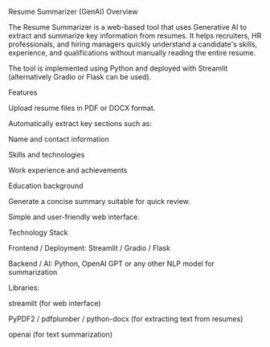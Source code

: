 Resume Summarizer (GenAI)
Overview

The Resume Summarizer is a web-based tool that uses Generative AI to extract and summarize key information from resumes. It helps recruiters, HR professionals, and hiring managers quickly understand a candidate's skills, experience, and qualifications without manually reading the entire resume.

The tool is implemented using Python and deployed with Streamlit (alternatively Gradio or Flask can be used).

Features

Upload resume files in PDF or DOCX format.

Automatically extract key sections such as:

Name and contact information

Skills and technologies

Work experience and achievements

Education background

Generate a concise summary suitable for quick review.

Simple and user-friendly web interface.

Technology Stack

Frontend / Deployment: Streamlit / Gradio / Flask

Backend / AI: Python, OpenAI GPT or any other NLP model for summarization

Libraries:

streamlit (for web interface)

PyPDF2 / pdfplumber / python-docx (for extracting text from resumes)

openai (for text summarization)
